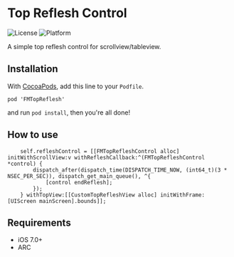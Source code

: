 # Top Reflesh Control
![License](https://img.shields.io/cocoapods/l/TWPhotoPicker.svg)
![Platform](https://img.shields.io/cocoapods/p/TWPhotoPicker.svg)

A simple top reflesh control for scrollview/tableview.

## Installation

With [CocoaPods](http://cocoapods.org/), add this line to your `Podfile`.

```
pod 'FMTopReflesh'
```

and run `pod install`, then you're all done!

## How to use

```
    self.refleshControl = [[FMTopRefleshControl alloc] initWithScrollView:v withRefleshCallback:^(FMTopRefleshControl *control) {
        dispatch_after(dispatch_time(DISPATCH_TIME_NOW, (int64_t)(3 * NSEC_PER_SEC)), dispatch_get_main_queue(), ^{
            [control endReflesh];
        });
    } withTopView:[[CustomTopRefleshView alloc] initWithFrame:[UIScreen mainScreen].bounds]];

```

## Requirements

* iOS 7.0+ 
* ARC